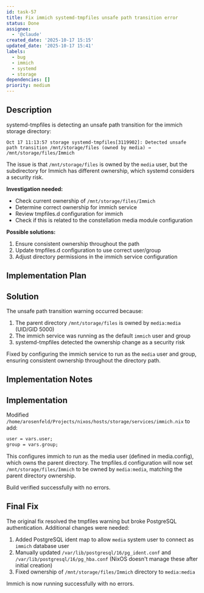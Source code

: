 ```yaml
---
id: task-57
title: Fix immich systemd-tmpfiles unsafe path transition error
status: Done
assignee:
  - '@claude'
created_date: '2025-10-17 15:15'
updated_date: '2025-10-17 15:41'
labels:
  - bug
  - immich
  - systemd
  - storage
dependencies: []
priority: medium
---
```


## Description

<!-- SECTION:DESCRIPTION:BEGIN -->
systemd-tmpfiles is detecting an unsafe path transition for the immich storage directory:

```
Oct 17 11:13:57 storage systemd-tmpfiles[3119902]: Detected unsafe path transition /mnt/storage/files (owned by media) → /mnt/storage/files/Immich
```

The issue is that `/mnt/storage/files` is owned by the `media` user, but the subdirectory for Immich has different ownership, which systemd considers a security risk.

**Investigation needed:**
- Check current ownership of `/mnt/storage/files/Immich`
- Determine correct ownership for immich service
- Review tmpfiles.d configuration for immich
- Check if this is related to the constellation media module configuration

**Possible solutions:**
1. Ensure consistent ownership throughout the path
2. Update tmpfiles.d configuration to use correct user/group
3. Adjust directory permissions in the immich service configuration
<!-- SECTION:DESCRIPTION:END -->

## Implementation Plan

<!-- SECTION:PLAN:BEGIN -->
## Solution

The unsafe path transition warning occurred because:
1. The parent directory `/mnt/storage/files` is owned by `media:media` (UID/GID 5000)
2. The immich service was running as the default `immich` user and group
3. systemd-tmpfiles detected the ownership change as a security risk

Fixed by configuring the immich service to run as the `media` user and group, ensuring consistent ownership throughout the directory path.
<!-- SECTION:PLAN:END -->

## Implementation Notes

<!-- SECTION:NOTES:BEGIN -->
## Implementation

Modified `/home/arosenfeld/Projects/nixos/hosts/storage/services/immich.nix` to add:
```nix
user = vars.user;
group = vars.group;
```

This configures immich to run as the media user (defined in media.config), which owns the parent directory. The tmpfiles.d configuration will now set `/mnt/storage/files/Immich` to be owned by `media:media`, matching the parent directory ownership.

Build verified successfully with no errors.

## Final Fix

The original fix resolved the tmpfiles warning but broke PostgreSQL authentication. Additional changes were needed:

1. Added PostgreSQL ident map to allow `media` system user to connect as `immich` database user
2. Manually updated `/var/lib/postgresql/16/pg_ident.conf` and `/var/lib/postgresql/16/pg_hba.conf` (NixOS doesn't manage these after initial creation)
3. Fixed ownership of `/mnt/storage/files/Immich` directory to `media:media`

Immich is now running successfully with no errors.
<!-- SECTION:NOTES:END -->

